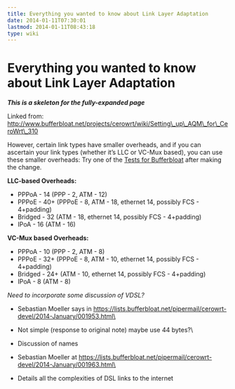 ```yaml
---
title: Everything you wanted to know about Link Layer Adaptation
date: 2014-01-11T07:30:01
lastmod: 2014-01-11T08:43:18
type: wiki
---
```

Everything you wanted to know about Link Layer Adaptation
=========================================================

***This is a skeleton for the fully-expanded page***

Linked from:
http://www.bufferbloat.net/projects/cerowrt/wiki/Setting\_up\_AQM\_for\_CeroWrt\_310

However, certain link types have smaller overheads, and if you can
ascertain your link types (whether it’s LLC or VC-Mux based), you can
use these smaller overheads: Try one of the [Tests for Bufferbloat](/bloat/wiki/Tests_for_Bufferbloat.md) after making the change.

**LLC-based Overheads:**

-   PPPoA - 14 (PPP - 2, ATM - 12)
-   PPPoE - 40+ (PPPoE - 8, ATM - 18, ethernet 14, possibly FCS -
    4+padding)
-   Bridged - 32 (ATM - 18, ethernet 14, possibly FCS - 4+padding)
-   IPoA - 16 (ATM - 16)

**VC-Mux based Overheads:**

-   PPPoA - 10 (PPP - 2, ATM - 8)
-   PPPoE - 32+ (PPPoE - 8, ATM - 10, ethernet 14, possibly FCS -
    4+padding)
-   Bridged - 24+ (ATM - 10, ethernet 14, possibly FCS - 4+padding)
-   IPoA - 8 (ATM - 8)

*Need to incorporate some discussion of VDSL?*

- Sebastian Moeller says
in https://lists.bufferbloat.net/pipermail/cerowrt-devel/2014-January/001953.html\
- Not simple (response to original note) maybe use 44 bytes?\
- Discussion of names

- Sebastian Moeller
at https://lists.bufferbloat.net/pipermail/cerowrt-devel/2014-January/001963.html\
- Details all the complexities of DSL links to the internet
